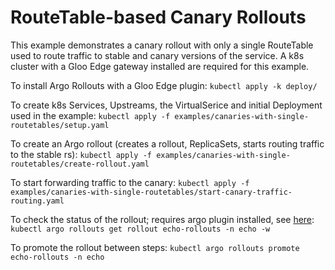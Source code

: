 # RouteTable-based Canary Rollouts
This example demonstrates a canary rollout with only a single RouteTable used to route traffic to stable and canary versions of the service. A k8s cluster with a Gloo Edge gateway installed are required for this example.

To install Argo Rollouts with a Gloo Edge plugin:
```kubectl apply -k deploy/```

To create k8s Services, Upstreams, the VirtualSerice and initial Deployment used in the example:
```kubectl apply -f examples/canaries-with-single-routetables/setup.yaml```

To create an Argo rollout (creates a rollout, ReplicaSets, starts routing traffic to the stable rs):
```kubectl apply -f examples/canaries-with-single-routetables/create-rollout.yaml```

To start forwarding traffic to the canary:
```kubectl apply -f examples/canaries-with-single-routetables/start-canary-traffic-routing.yaml```

To check the status of the rollout; requires argo plugin installed, see [here](https://github.com/argoproj/argo-rollouts/blob/master/docs/installation.md#kubectl-plugin-installation):
```kubectl argo rollouts get rollout echo-rollouts -n echo -w```

To promote the rollout between steps:
```kubectl argo rollouts promote echo-rollouts -n echo```


